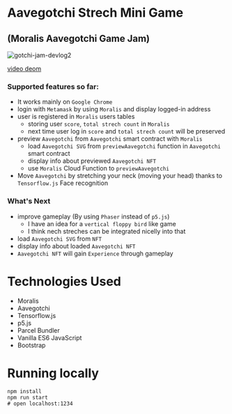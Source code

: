 # Aavegotchi Strech Mini Game 
## (Moralis Aavegotchi Game Jam)

![gotchi-jam-devlog2](https://user-images.githubusercontent.com/86926500/132110272-a570f63c-3a8d-4161-b474-7e1e7043d8d2.gif)

[video deom](https://www.youtube.com/watch?v=WJXl-rI7pyA)

### Supported features so far:
- It works mainly on `Google Chrome`
- login with `Metamask` by using `Moralis` and display logged-in address
- user is registered in `Moralis` users tables
    - storing user `score`, `total strech count` in `Moralis`
    - next time user log in `score` and `total strech count` will be preserved
- preview `Aavegotchi` from `Aavegotchi` smart contract with `Moralis`
    - load `Aavegotchi SVG` from `previewAavegotchi` function in `Aavegotchi` smart contract
    - display info about previewed `Aavegotchi NFT`
    - use `Moralis` Cloud Function to `previewAavegotchi`
- Move `Aavegotchi` by stretching your neck (moving your head) thanks to `Tensorflow.js` Face recognition

### What's Next
- improve gameplay (By using `Phaser` instead of `p5.js`)
    - I have an idea for a `vertical floppy bird` like game
    - I think nech streches can be integrated nicelly into that
- load `Aavegotchi SVG` from `NFT`
- display info about loaded `Aavegotchi NFT`
- `Aavegotchi NFT` will gain `Experience` through gameplay

# Technologies Used
- Moralis
- Aavegotchi
- Tensorflow.js
- p5.js
- Parcel Bundler
- Vanilla ES6 JavaScript
- Bootstrap

# Running locally

```shel
npm install
npm run start
# open localhost:1234
```
